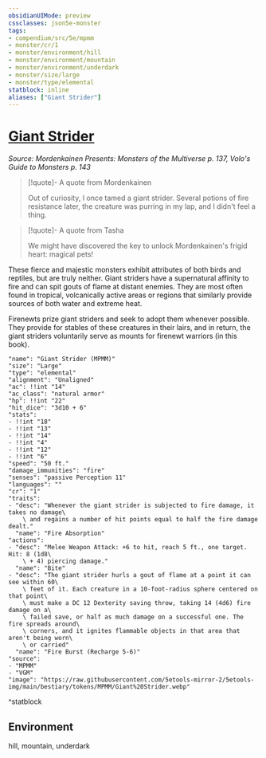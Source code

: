 ```yaml
---
obsidianUIMode: preview
cssclasses: json5e-monster
tags:
- compendium/src/5e/mpmm
- monster/cr/1
- monster/environment/hill
- monster/environment/mountain
- monster/environment/underdark
- monster/size/large
- monster/type/elemental
statblock: inline
aliases: ["Giant Strider"]
---
```

# [Giant Strider](3-Mechanics\CLI\bestiary\elemental/giant-strider-mpmm.md)
*Source: Mordenkainen Presents: Monsters of the Multiverse p. 137, Volo's Guide to Monsters p. 143*  

> [!quote]- A quote from Mordenkainen  
> 
> Out of curiosity, I once tamed a giant strider. Several potions of fire resistance later, the creature was purring in my lap, and I didn't feel a thing.

> [!quote]- A quote from Tasha  
> 
> We might have discovered the key to unlock Mordenkainen's frigid heart: magical pets!

These fierce and majestic monsters exhibit attributes of both birds and reptiles, but are truly neither. Giant striders have a supernatural affinity to fire and can spit gouts of flame at distant enemies. They are most often found in tropical, volcanically active areas or regions that similarly provide sources of both water and extreme heat.

Firenewts prize giant striders and seek to adopt them whenever possible. They provide for stables of these creatures in their lairs, and in return, the giant striders voluntarily serve as mounts for firenewt warriors (in this book).

```statblock
"name": "Giant Strider (MPMM)"
"size": "Large"
"type": "elemental"
"alignment": "Unaligned"
"ac": !!int "14"
"ac_class": "natural armor"
"hp": !!int "22"
"hit_dice": "3d10 + 6"
"stats":
- !!int "18"
- !!int "13"
- !!int "14"
- !!int "4"
- !!int "12"
- !!int "6"
"speed": "50 ft."
"damage_immunities": "fire"
"senses": "passive Perception 11"
"languages": ""
"cr": "1"
"traits":
- "desc": "Whenever the giant strider is subjected to fire damage, it takes no damage\
    \ and regains a number of hit points equal to half the fire damage dealt."
  "name": "Fire Absorption"
"actions":
- "desc": "Melee Weapon Attack: +6 to hit, reach 5 ft., one target. Hit: 8 (1d8\
    \ + 4) piercing damage."
  "name": "Bite"
- "desc": "The giant strider hurls a gout of flame at a point it can see within 60\
    \ feet of it. Each creature in a 10-foot-radius sphere centered on that point\
    \ must make a DC 12 Dexterity saving throw, taking 14 (4d6) fire damage on a\
    \ failed save, or half as much damage on a successful one. The fire spreads around\
    \ corners, and it ignites flammable objects in that area that aren't being worn\
    \ or carried"
  "name": "Fire Burst (Recharge 5-6)"
"source":
- "MPMM"
- "VGM"
"image": "https://raw.githubusercontent.com/5etools-mirror-2/5etools-img/main/bestiary/tokens/MPMM/Giant%20Strider.webp"
```
^statblock

## Environment

hill, mountain, underdark